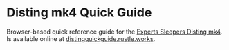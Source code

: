 # Disting mk4 Quick Guide

Browser-based quick reference guide for the [Experts Sleepers Disting mk4](http://www.expert-sleepers.co.uk/disting.html). Is available online at [distingquickguide.rustle.works](http://distingquickguide.rustle.works).
